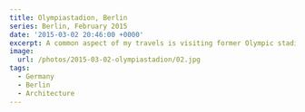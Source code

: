 ```yaml
---
title: Olympiastadion, Berlin
series: Berlin, February 2015
date: '2015-03-02 20:46:00 +0000'
excerpt: A common aspect of my travels is visiting former Olympic stadiums, and my trip to Berlin was no different.
image:
  url: /photos/2015-03-02-olympiastadion/02.jpg
tags:
  - Germany
  - Berlin
  - Architecture
---
```

